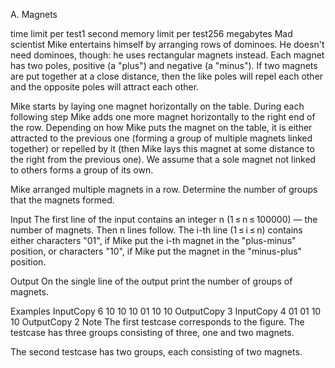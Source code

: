 A. Magnets

time limit per test1 second
memory limit per test256 megabytes
Mad scientist Mike entertains himself by arranging rows of dominoes. He doesn't need dominoes, though: he uses rectangular magnets instead. Each magnet has two poles, positive (a "plus") and negative (a "minus"). If two magnets are put together at a close distance, then the like poles will repel each other and the opposite poles will attract each other.

Mike starts by laying one magnet horizontally on the table. During each following step Mike adds one more magnet horizontally to the right end of the row. Depending on how Mike puts the magnet on the table, it is either attracted to the previous one (forming a group of multiple magnets linked together) or repelled by it (then Mike lays this magnet at some distance to the right from the previous one). We assume that a sole magnet not linked to others forms a group of its own.


Mike arranged multiple magnets in a row. Determine the number of groups that the magnets formed.

Input
The first line of the input contains an integer n (1 ≤ n ≤ 100000) — the number of magnets. Then n lines follow. The i-th line (1 ≤ i ≤ n) contains either characters "01", if Mike put the i-th magnet in the "plus-minus" position, or characters "10", if Mike put the magnet in the "minus-plus" position.

Output
On the single line of the output print the number of groups of magnets.

Examples
InputCopy
6
10
10
10
01
10
10
OutputCopy
3
InputCopy
4
01
01
10
10
OutputCopy
2
Note
The first testcase corresponds to the figure. The testcase has three groups consisting of three, one and two magnets.

The second testcase has two groups, each consisting of two magnets.

